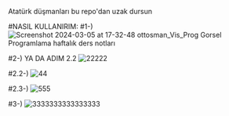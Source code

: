 Atatürk düşmanları bu repo'dan uzak dursun

#NASIL KULLANIRIM:
#1-)
![Screenshot 2024-03-05 at 17-32-48 ottosman_Vis_Prog Gorsel Programlama haftalık ders notları](https://github.com/ottosman/Vis_Prog/assets/90345196/cc00d691-f5ef-4722-9cca-de21381f5728)

#2-) YA DA ADIM 2.2
![22222](https://github.com/ottosman/Vis_Prog/assets/90345196/0fb3c6ab-ac96-4d04-b7a6-714f36751864)

#2.2-)
![44](https://github.com/ottosman/Vis_Prog/assets/90345196/9d4b9a5f-dc35-4e6d-b9f6-7d90c41cf43f)

#2.3-)
![555](https://github.com/ottosman/Vis_Prog/assets/90345196/24268109-5d41-4660-ab78-dc5bd7d09eb8)


#3-)
![3333333333333333](https://github.com/ottosman/Vis_Prog/assets/90345196/b3a2f232-ee20-48ce-a101-221cd226c1b7)

